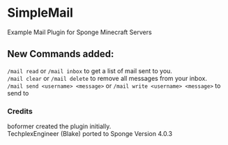 # SimpleMail
Example Mail Plugin for Sponge Minecraft Servers

## New Commands added:

`/mail read` or `/mail inbox` to get a list of mail sent to you.     
`/mail clear` or `/mail delete` to remove all messages from your inbox.    
`/mail send <username> <message>` or `/mail write <username> <message>` to send <message> to <username>    

### Credits
boformer  created the plugin initially.    
TechplexEngineer (Blake) ported to Sponge Version 4.0.3 
